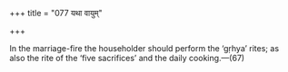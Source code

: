 +++
title = "077 यथा वायुम्"

+++

In the marriage-fire the householder should perform the ‘gṛhya’ rites; as also the rite of the ‘five sacrifices’ and the daily cooking.—(67)